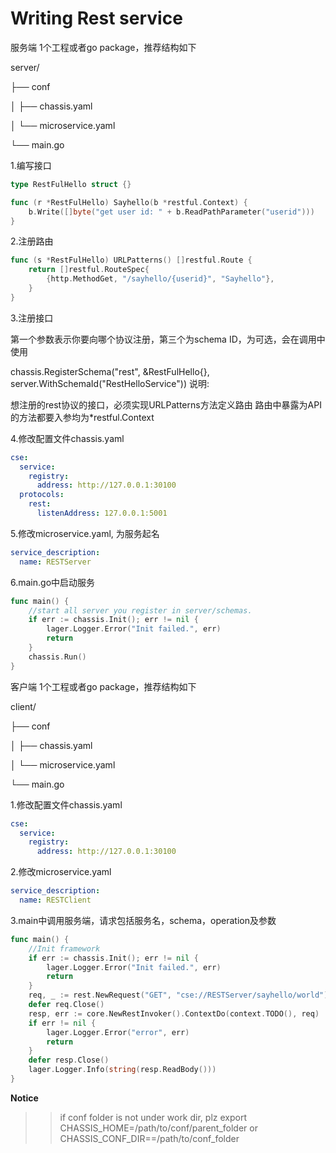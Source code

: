 Writing Rest service
==========================
服务端
1个工程或者go package，推荐结构如下

server/

├── conf

│ ├── chassis.yaml

│ └── microservice.yaml

└── main.go

1.编写接口
```go
type RestFulHello struct {}

func (r *RestFulHello) Sayhello(b *restful.Context) {
    b.Write([]byte("get user id: " + b.ReadPathParameter("userid")))
}
```
2.注册路由
```go
func (s *RestFulHello) URLPatterns() []restful.Route {
    return []restful.RouteSpec{
        {http.MethodGet, "/sayhello/{userid}", "Sayhello"},
    }
}
```
3.注册接口

第一个参数表示你要向哪个协议注册，第三个为schema ID，为可选，会在调用中使用

chassis.RegisterSchema("rest", &RestFulHello{}, server.WithSchemaId("RestHelloService"))
说明:

想注册的rest协议的接口，必须实现URLPatterns方法定义路由
路由中暴露为API的方法都要入参均为*restful.Context

4.修改配置文件chassis.yaml
```yaml
cse:
  service:
    registry:
      address: http://127.0.0.1:30100
  protocols:
    rest:
      listenAddress: 127.0.0.1:5001
```
5.修改microservice.yaml, 为服务起名
```yaml
service_description:
  name: RESTServer
```
6.main.go中启动服务
```go
func main() {
    //start all server you register in server/schemas.
    if err := chassis.Init(); err != nil {
        lager.Logger.Error("Init failed.", err)
        return
    }
    chassis.Run()
}
```
客户端
1个工程或者go package，推荐结构如下

client/

├── conf

│ ├── chassis.yaml

│ └── microservice.yaml

└── main.go

1.修改配置文件chassis.yaml
```yaml
cse:
  service:
    registry:
      address: http://127.0.0.1:30100
```
2.修改microservice.yaml
```yaml
service_description:
  name: RESTClient
```
3.main中调用服务端，请求包括服务名，schema，operation及参数
```go
func main() {
    //Init framework
    if err := chassis.Init(); err != nil {
        lager.Logger.Error("Init failed.", err)
        return
    }
    req, _ := rest.NewRequest("GET", "cse://RESTServer/sayhello/world")
    defer req.Close()
    resp, err := core.NewRestInvoker().ContextDo(context.TODO(), req)
    if err != nil {
        lager.Logger.Error("error", err)
        return
    }
    defer resp.Close()
    lager.Logger.Info(string(resp.ReadBody()))
}
```
**Notice**
>> if conf folder is not under work dir, plz export CHASSIS_HOME=/path/to/conf/parent_folder or CHASSIS_CONF_DIR==/path/to/conf_folder
